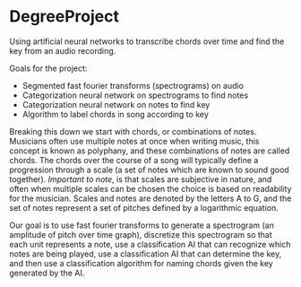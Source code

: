 # DegreeProject
Using artificial neural networks to transcribe chords over time and find the key from an audio recording.

Goals for the project:
- Segmented fast fourier transforms (spectrograms) on audio
- Categorization neural network on spectrograms to find notes
- Categorization neural network on notes to find key
- Algorithm to label chords in song according to key

Breaking this down we start with chords, or combinations of notes. Musicians often use multiple notes at once when writing music, this concept is known as polyphany,
and these combinations of notes are called chords. The chords over the course of a song will typically define a progression through a scale (a set of notes which are
known to sound good together). *Important to note*, is that scales are subjective in nature, and often when multiple scales can be chosen the choice is based on 
readability for the musician. Scales and notes are denoted by the letters A to G, and the set of notes represent a set of pitches defined by a logarithmic equation.

Our goal is to use fast fourier transforms to generate a spectrogram (an amplitude of pitch over time graph), discretize this spectrogram so that each unit represents 
a note, use a classification AI that can recognize which notes are being played, use a classification AI that can determine the key, and then use a classification
algorithm for naming chords given the key generated by the AI.
